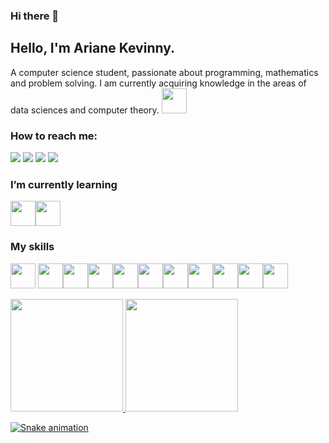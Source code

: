 ### Hi there 👋

<!--
**ArianeKevinny/ArianeKevinny** is a ✨ _special_ ✨ repository because its `README.md` (this file) appears on your GitHub profile.

Here are some ideas to get you started:

- 🔭 I’m currently working on ...
- 🌱 I’m currently learning ...
- 👯 I’m looking to collaborate on ...
- 🤔 I’m looking for help with ...
- 💬 Ask me about ...
- 📫 How to reach me: ...
- 😄 Pronouns: ...
- ⚡ Fun fact: ...
-->

## Hello, I'm Ariane Kevinny. 
A computer science student, passionate about programming, mathematics and problem solving. I am currently acquiring knowledge in the areas of data sciences and computer theory.
<img loading="lazy" src="/img/monkey-computer-not-working.gif" width="40" height="40"/>

### How to reach me:
<div>
<a href="https://instagram.com/arianekevinny" target="_blank"><img loading="lazy" src="https://img.shields.io/badge/-Instagram-%23E4405F?style=for-the-badge&logo=instagram&logoColor=white" target="_blank"></a>
<a href="https://leetcode.com/arianekevinny" target="_blank"><img loading="lazy" src="https://img.shields.io/badge/Leetcode-%23E4405F?style=for-the-badge&logo=leetcode&logoColor=white" target="_blank"></a>
<a href = "mailto:contato@arianekevinny"><img loading="lazy" src="https://img.shields.io/badge/Gmail-D14836?style=for-the-badge&logo=gmail&logoColor=white" target="_blank"></a>
<a href="https://www.linkedin.com/in/ariane-kevinny" target="_blank"><img loading="lazy" src="https://img.shields.io/badge/-LinkedIn-%230077B5?style=for-the-badge&logo=linkedin&logoColor=white" target="_blank"></a>   
</div>

### I’m currently learning
<img loading="lazy" src="/img/scikit-learn" width="40" height="40"/><img loading="lazy" src="/img/OpenGL" width="40" height="40"/>

### My skills
<img loading="lazy" src="https://www.vectorlogo.zone/logos/git-scm/git-scm-icon.svg" width="40" height="40"/> <img loading="lazy" src="https://icongr.am/devicon/c-original.svg?size=128&color=currentColor" width="40" height="40"/><img loading="lazy" src="https://icongr.am/devicon/cplusplus-original.svg?size=128&color=currentColor" width="40" height="40"/><img loading="lazy" src="https://icongr.am/devicon/html5-original.svg?size=128&color=currentColor" width="40" height="40"/><img loading="lazy" src="https://icongr.am/devicon/python-original.svg?size=128&color=currentColor" width="40" height="40"/><img loading="lazy" src="https://icongr.am/devicon/php-original.svg?size=128&color=currentColor" width="40" height="40"/><img loading="lazy" src="https://icongr.am/devicon/npm-original-wordmark.svg?size=128&color=currentColor" width="40" height="40"/><img loading="lazy" src="https://icongr.am/devicon/mysql-plain-wordmark.svg?size=128&color=currentColor" width="40" height="40"/><img loading="lazy" src="https://icongr.am/devicon/nodejs-original-wordmark.svg?size=128&color=currentColor" width="40" height="40"/><img loading="lazy" src="https://icongr.am/devicon/typescript-original.svg?size=128&color=currentColor" width="40" height="40"/><img loading="lazy" src="https://icongr.am/devicon/react-original.svg?size=128&color=currentColor" width="40" height="40"/>

<div>
<a href="https://github.com/seu-usuário-aqui">
<img loading="lazy" height="180em" src="https://github-readme-stats.vercel.app/api/top-langs/?username=ArianeKevinny&layout=compact&langs_count=7&theme=dracula"/>
<img loading="lazy" height="180em" src="https://github-readme-stats.vercel.app/api?username=ArianeKevinny&show_icons=true&theme=dracula&include_all_commits=true&count_private=true"/>
</div>

![Snake animation](https://github.com/ArianeKevinny/seu-usuário-aqui/blob/output/github-contribution-grid-snake.svg)

